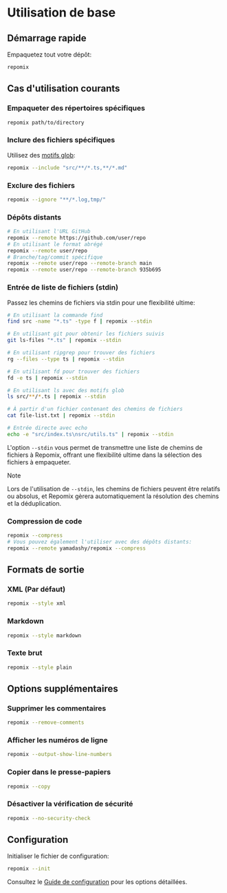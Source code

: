 # Utilisation de base

## Démarrage rapide

Empaquetez tout votre dépôt:

```bash
repomix
```

## Cas d'utilisation courants

### Empaqueter des répertoires spécifiques

```bash
repomix path/to/directory
```

### Inclure des fichiers spécifiques

Utilisez des [motifs glob](https://github.com/mrmlnc/fast-glob?tab=readme-ov-file#pattern-syntax):

```bash
repomix --include "src/**/*.ts,**/*.md"
```

### Exclure des fichiers

```bash
repomix --ignore "**/*.log,tmp/"
```

### Dépôts distants

```bash
# En utilisant l'URL GitHub
repomix --remote https://github.com/user/repo
# En utilisant le format abrégé
repomix --remote user/repo
# Branche/tag/commit spécifique
repomix --remote user/repo --remote-branch main
repomix --remote user/repo --remote-branch 935b695
```

### Entrée de liste de fichiers (stdin)

Passez les chemins de fichiers via stdin pour une flexibilité ultime:

```bash
# En utilisant la commande find
find src -name "*.ts" -type f | repomix --stdin

# En utilisant git pour obtenir les fichiers suivis
git ls-files "*.ts" | repomix --stdin

# En utilisant ripgrep pour trouver des fichiers
rg --files --type ts | repomix --stdin

# En utilisant fd pour trouver des fichiers
fd -e ts | repomix --stdin

# En utilisant ls avec des motifs glob
ls src/**/*.ts | repomix --stdin

# À partir d'un fichier contenant des chemins de fichiers
cat file-list.txt | repomix --stdin

# Entrée directe avec echo
echo -e "src/index.ts\nsrc/utils.ts" | repomix --stdin
```

L'option `--stdin` vous permet de transmettre une liste de chemins de fichiers à Repomix, offrant une flexibilité ultime dans la sélection des fichiers à empaqueter.

> [!NOTE]
> Lors de l'utilisation de `--stdin`, les chemins de fichiers peuvent être relatifs ou absolus, et Repomix gèrera automatiquement la résolution des chemins et la déduplication.

### Compression de code

```bash
repomix --compress
# Vous pouvez également l'utiliser avec des dépôts distants:
repomix --remote yamadashy/repomix --compress
```

## Formats de sortie

### XML (Par défaut)

```bash
repomix --style xml
```

### Markdown

```bash
repomix --style markdown
```

### Texte brut

```bash
repomix --style plain
```

## Options supplémentaires

### Supprimer les commentaires

```bash
repomix --remove-comments
```

### Afficher les numéros de ligne

```bash
repomix --output-show-line-numbers
```

### Copier dans le presse-papiers

```bash
repomix --copy
```

### Désactiver la vérification de sécurité

```bash
repomix --no-security-check
```

## Configuration

Initialiser le fichier de configuration:

```bash
repomix --init
```

Consultez le [Guide de configuration](/fr/guide/configuration) pour les options détaillées.

